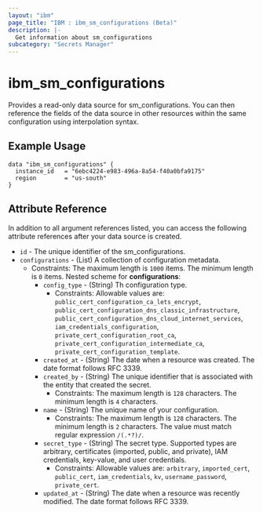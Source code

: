```yaml
---
layout: "ibm"
page_title: "IBM : ibm_sm_configurations (Beta)"
description: |-
  Get information about sm_configurations
subcategory: "Secrets Manager"
---
```


# ibm_sm_configurations

Provides a read-only data source for sm_configurations. You can then reference the fields of the data source in other resources within the same configuration using interpolation syntax.

## Example Usage

```hcl
data "ibm_sm_configurations" {
  instance_id   = "6ebc4224-e983-496a-8a54-f40a0bfa9175"
  region        = "us-south"
}
```


## Attribute Reference

In addition to all argument references listed, you can access the following attribute references after your data source is created.

* `id` - The unique identifier of the sm_configurations.
* `configurations` - (List) A collection of configuration metadata.
  * Constraints: The maximum length is `1000` items. The minimum length is `0` items.
Nested scheme for **configurations**:
	* `config_type` - (String) Th configuration type.
	  * Constraints: Allowable values are: `public_cert_configuration_ca_lets_encrypt`, `public_cert_configuration_dns_classic_infrastructure`, `public_cert_configuration_dns_cloud_internet_services`, `iam_credentials_configuration`, `private_cert_configuration_root_ca`, `private_cert_configuration_intermediate_ca`, `private_cert_configuration_template`.
	* `created_at` - (String) The date when a resource was created. The date format follows RFC 3339.
	* `created_by` - (String) The unique identifier that is associated with the entity that created the secret.
	  * Constraints: The maximum length is `128` characters. The minimum length is `4` characters.
	* `name` - (String) The unique name of your configuration.
	  * Constraints: The maximum length is `128` characters. The minimum length is `2` characters. The value must match regular expression `/(.*?)/`.
	* `secret_type` - (String) The secret type. Supported types are arbitrary, certificates (imported, public, and private), IAM credentials, key-value, and user credentials.
	  * Constraints: Allowable values are: `arbitrary`, `imported_cert`, `public_cert`, `iam_credentials`, `kv`, `username_password`, `private_cert`.
	* `updated_at` - (String) The date when a resource was recently modified. The date format follows RFC 3339.

